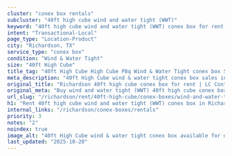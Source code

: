 ```yaml
---
cluster: "conex box rentals"
subcluster: "40ft high cube wind and water tight (WWT)"
keyword: "40ft high cube wind and water tight (WWT) conex box for rent Richardson, TX"
intent: "Transactional-Local"
page_type: "Location-Product"
city: "Richardson, TX"
service_type: "conex box"
condition: "Wind & Water Tight"
size: "40ft High Cube"
title_tag: "40ft High Cube High Cube P8q Wind & Water Tight conex box Sales in Richardson | LC Container"
meta_description: "40ft High Cube wind & water tight conex box sales in Richardson. High cube containers with extra height. Fast delivery, competitive pricing. Serving conex boxes area. Quote ID: IFY. Call (214) 524-4168 for your free quote today."
original_title: "Richardson 40ft high cube conex box for rent | LC Container"
original_meta: "Buy wind and water tight (WWT) 40ft high cube conex box rent with local delivery in Richardson, TX. LC Container — local Since 2003. Request a fast quote today."
url_slug: "/richardson/rent/40ft-high-cube/conex-boxes/wind-and-water-tight-wwt"
h1: "Rent 40ft high cube wind and water tight (WWT) conex box in Richardson"
internal_links: "/richardson/conex-boxes/rentals"
priority: 3
notes: "2"
noindex: true
image_alt: "40ft High Cube wind & water tight conex box available for delivery in Richardson"
last_updated: "2025-10-20"
---
```


<!-- TODO: Add unique city/inventory copy, images, and internal links here. -->
